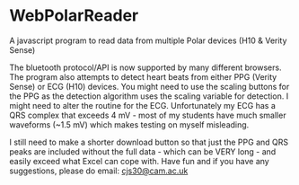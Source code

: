 # WebPolarReader
A javascript program to read data from multiple Polar devices (H10 &amp; Verity Sense)

The bluetooth protocol/API is now supported by many different browsers. The program also attempts to detect heart beats from either PPG (Verity Sense) or ECG (H10) devices. You might need to use the scaling buttons for the PPG as the detection algorithm uses the scaling variable for detection. I might need to alter the routine for the ECG. Unfortunately my ECG has a QRS complex that exceeds 4 mV - most of my students have much smaller waveforms (~1.5 mV) which makes testing on myself misleading.

I still need to make a shorter download button so that just the PPG and QRS peaks are included without the full data - which can be VERY long - and easily exceed what Excel can cope with.
Have fun and if you have any suggestions, please do email: cjs30@cam.ac.uk
